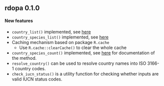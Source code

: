 ## rdopa 0.1.0

#### New features

+ `country_list()` implemented, see [here](http://dopa-services.jrc.ec.europa.eu/rest/eAdmin/get_country_list)
+ `country_species_list()` implemented, see [here](http://dopa-services.jrc.ec.europa.eu/rest/eAdmin/get_country_species_list) 
+ Caching mechanism based on package `R.cache`
  - Use `R.cache::clearCache()` to clear the whole cache
+ `country_species_count()` implemented, see [here](http://dopa-services.jrc.ec.europa.eu/rest/eAdmin/get_country_species_count) 
for documentation of the method.
+ `resolve_country()` can be used to resolve country names into ISO 3166-1 
country codes.
+ `check_iucn_status()` is a utility function for checking whether inputs are valid IUCN status codes.
